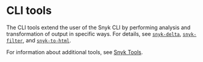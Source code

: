 # CLI tools

The CLI tools extend the user of the Snyk CLI by performing analysis and transformation of output in specific ways. For details, see [`snyk-delta`](snyk-delta.md), [`snyk-filter`](snyk-filter.md), and [`snyk-to-html`](snyk-to-html.md).

For information about additional tools, see [Snyk Tools](../../../../scan-with-snyk/snyk-tools/).
